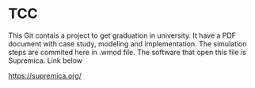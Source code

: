 # TCC

This Git contais a project to get graduation in university. It have a PDF document with case study, modeling and implementation. The simulation steps are commited here in .wmod file. The software that open this file is Supremica. Link below

https://supremica.org/
